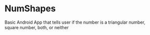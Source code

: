 # NumShapes
Basic Android App that tells user if the number is a triangular number, square number, both, or neither
